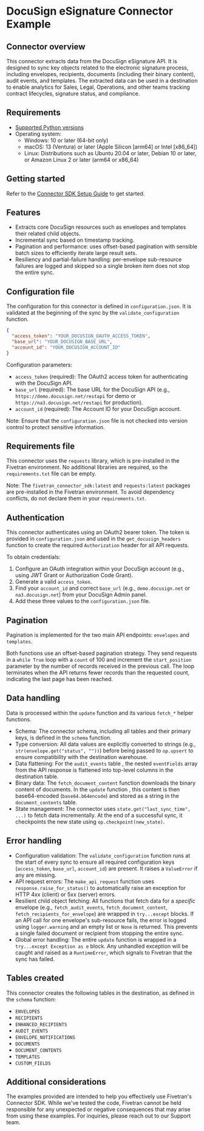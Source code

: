 # DocuSign eSignature Connector Example

## Connector overview

This connector extracts data from the DocuSign eSignature API. It is designed to sync key objects related to the electronic signature process, including envelopes, recipients, documents (including their binary content), audit events, and templates. The extracted data can be used in a destination to enable analytics for Sales, Legal, Operations, and other teams tracking contract lifecycles, signature status, and compliance.

## Requirements

  - [Supported Python versions](https://github.com/fivetran/fivetran_connector_sdk/blob/main/README.md#requirements)   
  - Operating system:
      - Windows: 10 or later (64-bit only)
      - macOS: 13 (Ventura) or later (Apple Silicon [arm64] or Intel [x86\_64])
      - Linux: Distributions such as Ubuntu 20.04 or later, Debian 10 or later, or Amazon Linux 2 or later (arm64 or x86\_64)

## Getting started

Refer to the [Connector SDK Setup Guide](https://fivetran.com/docs/connectors/connector-sdk/setup-guide) to get started.

## Features

  - Extracts core DocuSign resources such as envelopes and templates their related child objects.
  - Incremental sync based on timestamp tracking.
  - Pagination and performance: uses offset-based pagination with sensible batch sizes to efficiently iterate large result sets.
  - Resiliency and partial-failure handling: per-envelope sub-resource failures are logged and skipped so a single broken item does not stop the entire sync.


## Configuration file

The configuration for this connector is defined in `configuration.json`. It is validated at the beginning of the sync by the `validate_configuration` function.

```json
{
  "access_token": "YOUR_DOCUSIGN_OAUTH_ACCESS_TOKEN",
  "base_url": "YOUR_DOCUSIGN_BASE_URL",
  "account_id": "YOUR_DOCUSIGN_ACCOUNT_ID"
}
```
Configuration parameters:
  - `access_token` (required): The OAuth2 access token for authenticating with the DocuSign API.
  - `base_url` (required): The base URL for the DocuSign API (e.g., `https://demo.docusign.net/restapi` for demo or `https://na3.docusign.net/restapi` for production).
  - `account_id` (required): The Account ID for your DocuSign account.

Note: Ensure that the `configuration.json` file is not checked into version control to protect sensitive information.

## Requirements file

This connector uses the `requests` library, which is pre-installed in the Fivetran environment. No additional libraries are required, so the `requirements.txt` file can be empty.

Note: The `fivetran_connector_sdk:latest` and `requests:latest` packages are pre-installed in the Fivetran environment. To avoid dependency conflicts, do not declare them in your `requirements.txt`.

## Authentication

This connector authenticates using an OAuth2 bearer token. The token is provided in `configuration.json` and used in the `get_docusign_headers` function to create the required `Authorization` header for all API requests.

To obtain credentials:
1.  Configure an OAuth integration within your DocuSign account (e.g., using JWT Grant or Authorization Code Grant).
2.  Generate a valid `access_token`.
3.  Find your `account_id` and correct `base_url` (e.g., `demo.docusign.net` or `na3.docusign.net`) from your DocuSign Admin panel.
4.  Add these three values to the `configuration.json` file.

## Pagination

Pagination is implemented for the two main API endpoints: `envelopes` and `templates`.

Both functions use an offset-based pagination strategy. They send requests in a `while True` loop with a `count` of 100 and increment the `start_position` parameter by the number of records received in the previous call. The loop terminates when the API returns fewer records than the requested count, indicating the last page has been reached.

## Data handling

Data is processed within the `update` function and its various `fetch_*` helper functions.

- Schema: The connector schema, including all tables and their primary keys, is defined in the `schema` function.
- Type conversion: All data values are explicitly converted to strings (e.g., `str(envelope.get("status", ""))`) before being passed to `op.upsert` to ensure compatibility with the destination warehouse.
- Data flattening: For the `audit_events` table , the nested `eventFields` array from the API response is flattened into top-level columns in the destination table.
- Binary data: The `fetch_document_content` function downloads the binary content of documents. In the `update` function , this content is then base64-encoded (`base64.b64encode`) and stored as a string in the `document_contents` table.
- State management: The connector uses `state.get("last_sync_time", ...)` to fetch data incrementally. At the end of a successful sync, it checkpoints the new state using `op.checkpoint(new_state)`.

## Error handling

- Configuration validation: The `validate_configuration` function  runs at the start of every sync to ensure all required configuration keys (`access_token`, `base_url`, `account_id`) are present. It raises a `ValueError` if any are missing.
- API request errors: The `make_api_request` function  uses `response.raise_for_status()` to automatically raise an exception for HTTP 4xx (client) or 5xx (server) errors.
- Resilient child object fetching: All functions that fetch data for a *specific* envelope (e.g., `fetch_audit_events`, `fetch_document_content`, `fetch_recipients_for_envelope`) are wrapped in `try...except` blocks. If an API call for one envelope's sub-resource fails, the error is logged using `logger.warning` and an empty list or `None` is returned. This prevents a single failed document or recipient from stopping the entire sync.
- Global error handling: The entire `update` function is wrapped in a `try...except Exception as e` block. Any unhandled exception will be caught and raised as a `RuntimeError`, which signals to Fivetran that the sync has failed.

## Tables created

This connector creates the following tables in the destination, as defined in the `schema` function:

  - `ENVELOPES`
  - `RECIPIENTS`
  - `ENHANCED_RECIPIENTS`
  - `AUDIT_EVENTS`
  - `ENVELOPE_NOTIFICATIONS`
  - `DOCUMENTS`
  - `DOCUMENT_CONTENTS`
  - `TEMPLATES`
  - `CUSTOM_FIELDS`

## Additional considerations

The examples provided are intended to help you effectively use Fivetran's Connector SDK. While we've tested the code, Fivetran cannot be held responsible for any unexpected or negative consequences that may arise from using these examples. For inquiries, please reach out to our Support team.